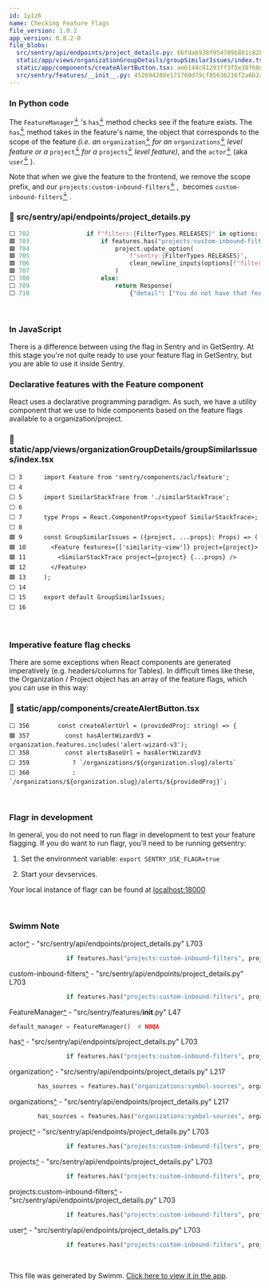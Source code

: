 ```yaml
---
id: 1y1z6
name: Checking Feature Flags
file_version: 1.0.2
app_version: 0.8.2-0
file_blobs:
  src/sentry/api/endpoints/project_details.py: 6bfda6938f954789b801c82be151114b3f159acb
  static/app/views/organizationGroupDetails/groupSimilarIssues/index.tsx: 10eabf2bfe38b3d877cf120fcb83f765be07636a
  static/app/components/createAlertButton.tsx: ae6144c41293ff3f5e38f60db191491f13a6908f
  src/sentry/features/__init__.py: 452694288e171760d79cf85636216f2a6b2a95df
---
```


### In Python code

The `FeatureManager`[<sup id="KmnaP">↓</sup>](#f-KmnaP) 's `has`[<sup id="6xgVS">↓</sup>](#f-6xgVS) method checks see if the feature exists. The `has`[<sup id="6xgVS">↓</sup>](#f-6xgVS) method takes in the feature's name, the object that corresponds to the scope of the feature _(i.e. an_ `organization`[<sup id="Z3NDuO">↓</sup>](#f-Z3NDuO) _for an_ `organizations`[<sup id="27QmJq">↓</sup>](#f-27QmJq) _level feature or a_ `project`[<sup id="2u7TVC">↓</sup>](#f-2u7TVC) _for a_ `projects`[<sup id="ZThB63">↓</sup>](#f-ZThB63) _level feature)_, and the `actor`[<sup id="Z1gObBk">↓</sup>](#f-Z1gObBk) (aka `user`[<sup id="ZxgOaA">↓</sup>](#f-ZxgOaA) ).

Note that when we give the feature to the frontend, we remove the scope prefix, and our `projects:custom-inbound-filters`[<sup id="Z2cAtv7">↓</sup>](#f-Z2cAtv7) ,  becomes `custom-inbound-filters`[<sup id="1LcALo">↓</sup>](#f-1LcALo) .
<!-- NOTE-swimm-snippet: the lines below link your snippet to Swimm -->
### 📄 src/sentry/api/endpoints/project_details.py
```python
⬜ 702                if f"filters:{FilterTypes.RELEASES}" in options:
🟩 703                    if features.has("projects:custom-inbound-filters", project, actor=request.user):
🟩 704                        project.update_option(
🟩 705                            f"sentry:{FilterTypes.RELEASES}",
🟩 706                            clean_newline_inputs(options[f"filters:{FilterTypes.RELEASES}"]),
🟩 707                        )
⬜ 708                    else:
⬜ 709                        return Response(
⬜ 710                            {"detail": ["You do not have that feature enabled"]}, status=400
```

<br/>

### In JavaScript

There is a difference between using the flag in Sentry and in GetSentry. At this stage you're not quite ready to use your feature flag in GetSentry, but you are able to use it inside Sentry.

### Declarative features with the Feature component

React uses a declarative programming paradigm. As such, we have a utility component that we use to hide components based on the feature flags available to a organization/project.
<!-- NOTE-swimm-snippet: the lines below link your snippet to Swimm -->
### 📄 static/app/views/organizationGroupDetails/groupSimilarIssues/index.tsx
```tsx
⬜ 3      import Feature from 'sentry/components/acl/feature';
⬜ 4      
⬜ 5      import SimilarStackTrace from './similarStackTrace';
⬜ 6      
⬜ 7      type Props = React.ComponentProps<typeof SimilarStackTrace>;
⬜ 8      
🟩 9      const GroupSimilarIssues = ({project, ...props}: Props) => (
🟩 10       <Feature features={['similarity-view']} project={project}>
🟩 11         <SimilarStackTrace project={project} {...props} />
🟩 12       </Feature>
🟩 13     );
⬜ 14     
⬜ 15     export default GroupSimilarIssues;
⬜ 16     
```

<br/>

### Imperative feature flag checks

There are some exceptions when React components are generated imperatively (e.g. headers/columns for Tables). In difficult times like these, the Organization / Project object has an array of the feature flags, which you can use in this way:
<!-- NOTE-swimm-snippet: the lines below link your snippet to Swimm -->
### 📄 static/app/components/createAlertButton.tsx
```tsx
⬜ 356        const createAlertUrl = (providedProj: string) => {
🟩 357          const hasAlertWizardV3 = organization.features.includes('alert-wizard-v3');
⬜ 358          const alertsBaseUrl = hasAlertWizardV3
⬜ 359            ? `/organizations/${organization.slug}/alerts`
⬜ 360            : `/organizations/${organization.slug}/alerts/${providedProj}`;
```

<br/>

### Flagr in development

In general, you do not need to run flagr in development to test your feature flagging. If you do want to run flagr, you'll need to be running getsentry:

1.  Set the environment variable: `export SENTRY_USE_FLAGR=true`
    
2.  Start your devservices.
    

Your local instance of flagr can be found at [localhost:18000](http://localhost:18000/#/)

<br/>

<!-- THIS IS AN AUTOGENERATED SECTION. DO NOT EDIT THIS SECTION DIRECTLY -->
### Swimm Note

<span id="f-Z1gObBk">actor</span>[^](#Z1gObBk) - "src/sentry/api/endpoints/project_details.py" L703
```python
                if features.has("projects:custom-inbound-filters", project, actor=request.user):
```

<span id="f-1LcALo">custom-inbound-filters</span>[^](#1LcALo) - "src/sentry/api/endpoints/project_details.py" L703
```python
                if features.has("projects:custom-inbound-filters", project, actor=request.user):
```

<span id="f-KmnaP">FeatureManager</span>[^](#KmnaP) - "src/sentry/features/__init__.py" L47
```python
default_manager = FeatureManager()  # NOQA
```

<span id="f-6xgVS">has</span>[^](#6xgVS) - "src/sentry/api/endpoints/project_details.py" L703
```python
                if features.has("projects:custom-inbound-filters", project, actor=request.user):
```

<span id="f-Z3NDuO">organization</span>[^](#Z3NDuO) - "src/sentry/api/endpoints/project_details.py" L217
```python
        has_sources = features.has("organizations:symbol-sources", organization, actor=request.user)
```

<span id="f-27QmJq">organizations</span>[^](#27QmJq) - "src/sentry/api/endpoints/project_details.py" L217
```python
        has_sources = features.has("organizations:symbol-sources", organization, actor=request.user)
```

<span id="f-2u7TVC">project</span>[^](#2u7TVC) - "src/sentry/api/endpoints/project_details.py" L703
```python
                if features.has("projects:custom-inbound-filters", project, actor=request.user):
```

<span id="f-ZThB63">projects</span>[^](#ZThB63) - "src/sentry/api/endpoints/project_details.py" L703
```python
                if features.has("projects:custom-inbound-filters", project, actor=request.user):
```

<span id="f-Z2cAtv7">projects:custom-inbound-filters</span>[^](#Z2cAtv7) - "src/sentry/api/endpoints/project_details.py" L703
```python
                if features.has("projects:custom-inbound-filters", project, actor=request.user):
```

<span id="f-ZxgOaA">user</span>[^](#ZxgOaA) - "src/sentry/api/endpoints/project_details.py" L703
```python
                if features.has("projects:custom-inbound-filters", project, actor=request.user):
```

<br/>

This file was generated by Swimm. [Click here to view it in the app](https://app.swimm.io/repos/Z2l0aHViJTNBJTNBc2VudHJ5JTNBJTNBc3dpbW1pbw==/docs/1y1z6).